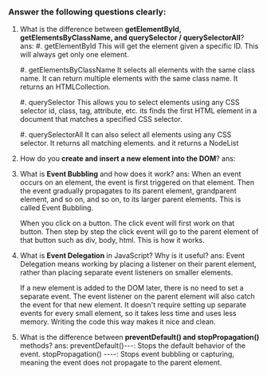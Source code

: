 ### Answer the following questions clearly:

1. What is the difference between **getElementById, getElementsByClassName, and querySelector / querySelectorAll**?
   ans:
   #. getElementById
   This will get the element given a specific ID. This will always get only one element.

   #. getElementsByClassName
   It selects all elements with the same class name.
   It can return multiple elements with the same class name.
   It returns an HTMLCollection.

   #. querySelector
   This allows you to select elements using any CSS selector id, class, tag, attribute, etc. its finds the first HTML element in a document that matches a specified CSS selector.

   #. querySelectorAll
   It can also select all elements using any CSS selector.
   It returns all matching elements.
   and it returns a NodeList

2. How do you **create and insert a new element into the DOM**?
   ans:
     <body>
     <div id="container"></div>

     <script>
     // 1. First you need to create a new element
     const newElement = document.createElement("p");
   
     // 2.NewElement can be given some text or style.
     newElement.textContent = "new paragraph";
     newElement.style.color= "red";
   
     // 3. You need to select where to add the DOM.
     const container = document.getElementById("container");
     container.appendChild(newElement);
     </script>
     </body>

3. What is **Event Bubbling** and how does it work?
   ans: When an event occurs on an element, the event is first triggered on that element. Then the event gradually propagates to its parent element, grandparent element, and so on, and so on, to its larger parent elements. This is called Event Bubbling.

   When you click on a button.
   The click event will first work on that button.
   Then step by step the click event will go to the parent element of that button such as div, body, html. This is how it works.

4. What is **Event Delegation** in JavaScript? Why is it useful?
   ans: Event Delegation means working by placing a listener on their parent element, rather than placing separate event listeners on smaller elements.

   If a new element is added to the DOM later, there is no need to set a separate event. The event listener on the parent element will also catch the event for that new element.
   It doesn't require setting up separate events for every small element, so it takes less time and uses less memory.
   Writing the code this way makes it nice and clean.

5. What is the difference between **preventDefault() and stopPropagation()** methods?
   ans: preventDefault()---: Stops the default behavior of the event.
   stopPropagation() ----: Stops event bubbling or capturing, meaning the event does not propagate to the parent element.

